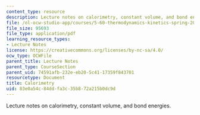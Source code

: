```yaml
---
content_type: resource
description: Lecture notes on calorimetry, constant volume, and bond energies.
file: /ol-ocw-studio-app/courses/5-60-thermodynamics-kinetics-spring-2008/83e0a54c84ddfa3c35b872a215b0dc9d_lec_7.pdf
file_size: 95693
file_type: application/pdf
learning_resource_types:
- Lecture Notes
license: https://creativecommons.org/licenses/by-nc-sa/4.0/
ocw_type: OCWFile
parent_title: Lecture Notes
parent_type: CourseSection
parent_uid: 74591afb-232e-eb20-5c41-17359f843701
resourcetype: Document
title: Calorimetry
uid: 83e0a54c-84dd-fa3c-35b8-72a215b0dc9d
---
```

Lecture notes on calorimetry, constant volume, and bond energies.